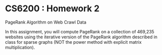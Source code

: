# CS6200 : Homework 2

PageRank Algorithm on Web Crawl Data

In this assignment, you will compute PageRank on a collection of 469,235 websites using the iterative version of the PageRank algorithm described in class for sparse graphs (NOT the power method with explicit matrix multiplication).
